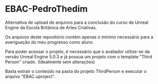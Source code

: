 # EBAC-PedroThedim
Alternativa de upload de arquivos para a conclusão do curso de Unreal Engine da Escola Britânica de Artes Criativas.

Os arquivos deste repositório contém apenas o mínimo necessário para a averiguação do meu progresso como aluno.

Para poder acessar o projeto, é necessário que o avaliador utilize-se da versão Unreal Engine 5.0.3 e já possua um projeto com o template "Third Person" criado.
(Idealmente sem alterações)

Basta extrair o conteúdo na pasta do projeto ThirdPerson e executar o arquivo "EBAC.uproject".
